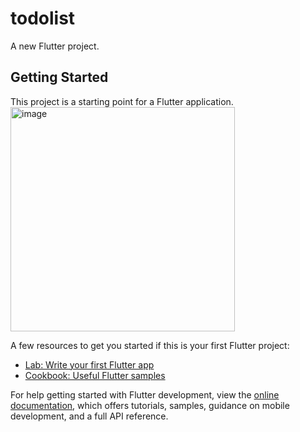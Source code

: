 # todolist

A new Flutter project.

## Getting Started

This project is a starting point for a Flutter application.
<img width="359" alt="image" src="https://user-images.githubusercontent.com/78901936/233842191-1185f515-ea73-4c8f-bab6-cb01bf26f2b1.png">

A few resources to get you started if this is your first Flutter project:

- [Lab: Write your first Flutter app](https://docs.flutter.dev/get-started/codelab)
- [Cookbook: Useful Flutter samples](https://docs.flutter.dev/cookbook)

For help getting started with Flutter development, view the
[online documentation](https://docs.flutter.dev/), which offers tutorials,
samples, guidance on mobile development, and a full API reference.
